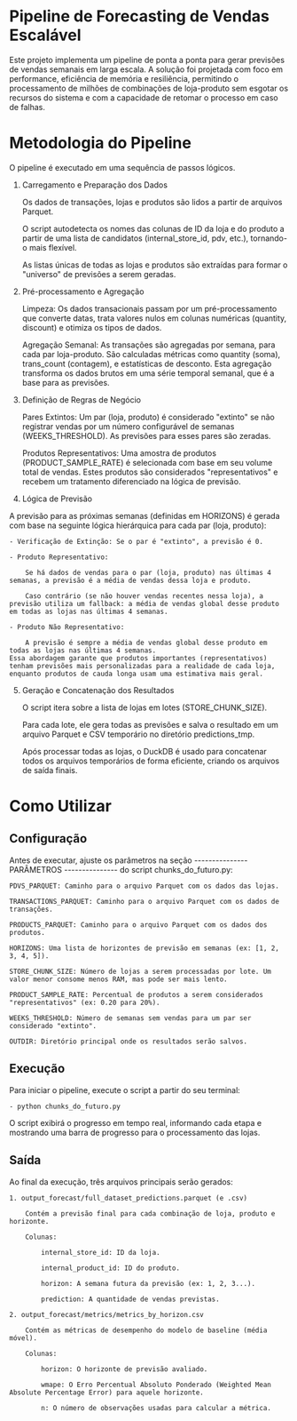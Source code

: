 # Pipeline de Forecasting de Vendas Escalável

Este projeto implementa um pipeline de ponta a ponta para gerar previsões de vendas semanais em larga escala. A solução foi projetada com foco em performance, eficiência de memória e resiliência, permitindo o processamento de milhões de combinações de loja-produto sem esgotar os recursos do sistema e com a capacidade de retomar o processo em caso de falhas.

# Metodologia do Pipeline

O pipeline é executado em uma sequência de passos lógicos.

1. Carregamento e Preparação dos Dados

    Os dados de transações, lojas e produtos são lidos a partir de arquivos Parquet.

    O script autodetecta os nomes das colunas de ID da loja e do produto a partir de uma lista de candidatos (internal_store_id, pdv, etc.), tornando-o mais flexível.

    As listas únicas de todas as lojas e produtos são extraídas para formar o "universo" de previsões a serem geradas.

2. Pré-processamento e Agregação

    Limpeza: Os dados transacionais passam por um pré-processamento que converte datas, trata valores nulos em colunas numéricas (quantity, discount) e otimiza os tipos de dados.

    Agregação Semanal: As transações são agregadas por semana, para cada par loja-produto. São calculadas métricas como quantity (soma), trans_count (contagem), e estatísticas de desconto. Esta agregação transforma os dados brutos em uma série temporal semanal, que é a base para as previsões.


3. Definição de Regras de Negócio

    Pares Extintos: Um par (loja, produto) é considerado "extinto" se não registrar vendas por um número configurável de semanas (WEEKS_THRESHOLD). As previsões para esses pares são zeradas.

    Produtos Representativos: Uma amostra de produtos (PRODUCT_SAMPLE_RATE) é selecionada com base em seu volume total de vendas. Estes produtos são considerados "representativos" e recebem um tratamento diferenciado na lógica de previsão.

4. Lógica de Previsão

A previsão para as próximas semanas (definidas em HORIZONS) é gerada com base na seguinte lógica hierárquica para cada par (loja, produto):

    - Verificação de Extinção: Se o par é "extinto", a previsão é 0.

    - Produto Representativo:

        Se há dados de vendas para o par (loja, produto) nas últimas 4 semanas, a previsão é a média de vendas dessa loja e produto.

        Caso contrário (se não houver vendas recentes nessa loja), a previsão utiliza um fallback: a média de vendas global desse produto em todas as lojas nas últimas 4 semanas.

    - Produto Não Representativo:

        A previsão é sempre a média de vendas global desse produto em todas as lojas nas últimas 4 semanas.
    Essa abordagem garante que produtos importantes (representativos) tenham previsões mais personalizadas para a realidade de cada loja, enquanto produtos de cauda longa usam uma estimativa mais geral.

5. Geração e Concatenação dos Resultados

    O script itera sobre a lista de lojas em lotes (STORE_CHUNK_SIZE).

    Para cada lote, ele gera todas as previsões e salva o resultado em um arquivo Parquet e CSV temporário no diretório predictions_tmp.

    Após processar todas as lojas, o DuckDB é usado para concatenar todos os arquivos temporários de forma eficiente, criando os arquivos de saída finais.

# Como Utilizar

## Configuração

Antes de executar, ajuste os parâmetros na seção --------------- PARÂMETROS --------------- do script chunks_do_futuro.py:

    PDVS_PARQUET: Caminho para o arquivo Parquet com os dados das lojas.

    TRANSACTIONS_PARQUET: Caminho para o arquivo Parquet com os dados de transações.

    PRODUCTS_PARQUET: Caminho para o arquivo Parquet com os dados dos produtos.

    HORIZONS: Uma lista de horizontes de previsão em semanas (ex: [1, 2, 3, 4, 5]).

    STORE_CHUNK_SIZE: Número de lojas a serem processadas por lote. Um valor menor consome menos RAM, mas pode ser mais lento.

    PRODUCT_SAMPLE_RATE: Percentual de produtos a serem considerados "representativos" (ex: 0.20 para 20%).

    WEEKS_THRESHOLD: Número de semanas sem vendas para um par ser considerado "extinto".

    OUTDIR: Diretório principal onde os resultados serão salvos.



## Execução

Para iniciar o pipeline, execute o script a partir do seu terminal:

    - python chunks_do_futuro.py

O script exibirá o progresso em tempo real, informando cada etapa e mostrando uma barra de progresso para o processamento das lojas.

## Saída

Ao final da execução, três arquivos principais serão gerados:

    1. output_forecast/full_dataset_predictions.parquet (e .csv)

        Contém a previsão final para cada combinação de loja, produto e horizonte.

        Colunas:

            internal_store_id: ID da loja.

            internal_product_id: ID do produto.

            horizon: A semana futura da previsão (ex: 1, 2, 3...).

            prediction: A quantidade de vendas previstas.

    2. output_forecast/metrics/metrics_by_horizon.csv

        Contém as métricas de desempenho do modelo de baseline (média móvel).

        Colunas:

            horizon: O horizonte de previsão avaliado.

            wmape: O Erro Percentual Absoluto Ponderado (Weighted Mean Absolute Percentage Error) para aquele horizonte.

            n: O número de observações usadas para calcular a métrica.
